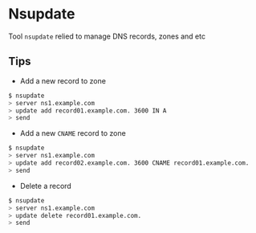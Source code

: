 # Nsupdate

Tool `nsupdate` relied to manage DNS records, zones and etc

## Tips

* Add a new record to zone

```bash
$ nsupdate
> server ns1.example.com
> update add record01.example.com. 3600 IN A
> send
```

* Add a new `CNAME` record to zone

```bash
$ nsupdate
> server ns1.example.com
> update add record02.example.com. 3600 CNAME record01.example.com.
> send
```

* Delete a record

```bash
$ nsupdate
> server ns1.example.com
> update delete record01.example.com.
> send
```


